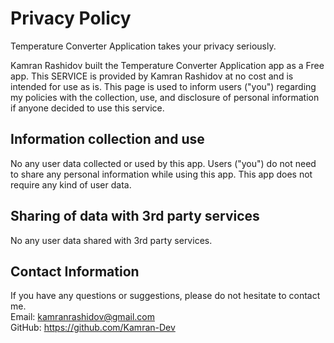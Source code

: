 # Privacy Policy <br />
Temperature Converter Application takes your privacy seriously. <br />

Kamran Rashidov built the Temperature Converter Application app as a Free app. This SERVICE is provided by Kamran Rashidov at no cost and is intended for use as is.
This page is used to inform users ("you") regarding my policies with the collection, use, and disclosure of personal information if anyone decided to use this service.<br />

## Information collection and use <br />
No any user data collected or used by this app. Users ("you") do not need to share any personal information while using this app. This app does not require any kind of user data.

## Sharing of data with 3rd party services <br />
No any user data shared with 3rd party services. <br />


## Contact Information <br />
If you have any questions or suggestions, please do not hesitate to contact me. <br />
Email: kamranrashidov@gmail.com <br />
GitHub: https://github.com/Kamran-Dev <br />
